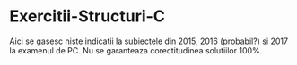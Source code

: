 # Exercitii-Structuri-C

Aici se gasesc niste indicatii la subiectele din 2015, 2016 (probabil?) 
si 2017 la examenul de PC. Nu se garanteaza corectitudinea solutiilor 100%.
